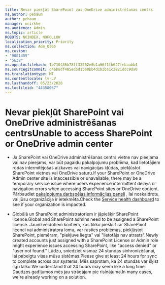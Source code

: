 ```yaml
---
title: Nevar piekļūt SharePoint vai OneDrive administrēšanas centrs
ms.author: pebaum
author: pebaum
manager: mnirkhe
ms.audience: Admin
ms.topic: article
ROBOTS: NOINDEX, NOFOLLOW
localization_priority: Priority
ms.collection: Adm_O365
ms.custom:
- "9001459"
- "5638"
ms.openlocfilehash: 1b710436b78ff33292e0b1a66f1fb647febaabb4
ms.sourcegitcommit: c46b8df485edbd13e8bb4d1b2ba1c2821ddc9da0
ms.translationtype: MT
ms.contentlocale: lv-LV
ms.lasthandoff: 05/23/2020
ms.locfileid: "44358057"
---
```

# <a name="unable-to-access-sharepoint-or-onedrive-admin-center"></a><span data-ttu-id="46667-102">Nevar piekļūt SharePoint vai OneDrive administrēšanas centrs</span><span class="sxs-lookup"><span data-stu-id="46667-102">Unable to access SharePoint or OneDrive admin center</span></span>

- <span data-ttu-id="46667-103">Ja SharePoint vai OneDrive administrēšanas centrs vietne nav pieejama vai nav pieejams, var būt pagaidu pakalpojumu problēma, kad lietotājiem rodas intermitējošas aizkaves vai navigācijas kļūdas, piekļūstot SharePoint vietnes vai OneDrive saturu.</span><span class="sxs-lookup"><span data-stu-id="46667-103">If your SharePoint or OneDrive Admin center site is inaccessible or unavailable, there may be a temporary service issue where users experience intermittent delays or navigation errors when accessing SharePoint sites or OneDrive content.</span></span> <span data-ttu-id="46667-104">Pārbaudiet [pakalpojuma darbspējas informācijas paneli](https://admin.microsoft.com/AdminPortal/Home#/servicehealth) , lai noskaidrotu, vai jūsu organizācija ir ietekmēta.</span><span class="sxs-lookup"><span data-stu-id="46667-104">Check the [Service health dashboard](https://admin.microsoft.com/AdminPortal/Home#/servicehealth) to see if your organization is impacted.</span></span>

- <span data-ttu-id="46667-105">Globālā un SharePoint administratoriem ir jāpiešķir SharePoint licence.</span><span class="sxs-lookup"><span data-stu-id="46667-105">Global and SharePoint admins need to be assigned a SharePoint license.</span></span> <span data-ttu-id="46667-106">Jaunizveidotiem kontiem, kas tikko piešķirti ar SharePoint licenci vai administratora lomu, var rasties problēmas, piekļūstot SharePoint, piemēram, "piekļuve liegta" vai "lietotājs nav atrasts".</span><span class="sxs-lookup"><span data-stu-id="46667-106">Newly created accounts just assigned with a SharePoint License or Admin role might experience issues accessing SharePoint, like "access denied" or "user not found."</span></span> <span data-ttu-id="46667-107">Lūdzu, sniedziet vismaz 24 stundas sinhronizēšanai, lai pabeigtu visas mūsu sistēmas.</span><span class="sxs-lookup"><span data-stu-id="46667-107">Please give at least 24 hours for sync to complete across our systems.</span></span> <span data-ttu-id="46667-108">Mēs saprotam, ka 24 stundas var šķist ilgu laiku.</span><span class="sxs-lookup"><span data-stu-id="46667-108">We understand that 24 hours may seem like a long time.</span></span> <span data-ttu-id="46667-109">Daudzos gadījumos mēs jau strādājam pie risinājuma.</span><span class="sxs-lookup"><span data-stu-id="46667-109">In many cases, we're already working on a solution.</span></span>
